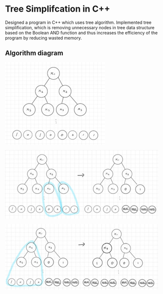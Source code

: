 # Tree Simplifcation in C++
Designed a program in C++ which uses tree algorithm.
Implemented tree simplification, which is removing unnecessary nodes in tree data structure based on the Boolean AND function and thus
increases the efficiency of the program by reducing wasted memory.

## Algorithm diagram
![ALG_dia1](images_tree_simplification/tree_simplification1.jpg)

![ALG_dia2](images_tree_simplification/tree_simplification2.jpg)

![ALG_dia3](images_tree_simplification/tree_simplification3.jpg)
